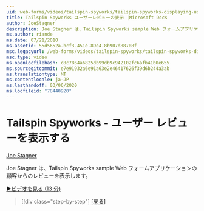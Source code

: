 ```yaml
---
uid: web-forms/videos/tailspin-spyworks/tailspin-spyworks-displaying-user-reviews
title: Tailspin Spyworks-ユーザーレビューの表示 |Microsoft Docs
author: JoeStagner
description: Joe Stagner は、Tailspin Spyworks sample Web フォームアプリケーションの顧客からのレビューを表示します。
ms.author: riande
ms.date: 07/21/2010
ms.assetid: 55d5652a-bcf3-451e-89e4-8b907d88708f
msc.legacyurl: /web-forms/videos/tailspin-spyworks/tailspin-spyworks-displaying-user-reviews
msc.type: video
ms.openlocfilehash: c8c7864a6825db99db9c942102fc6afb41b0e655
ms.sourcegitcommit: e7e91932a6e91a63e2e46417626f39d6b244a3ab
ms.translationtype: MT
ms.contentlocale: ja-JP
ms.lasthandoff: 03/06/2020
ms.locfileid: "78440920"
---
```

# <a name="tailspin-spyworks---displaying-user-reviews"></a>Tailspin Spyworks - ユーザー レビューを表示する

[Joe Stagner](https://github.com/JoeStagner)

Joe Stagner は、Tailspin Spyworks sample Web フォームアプリケーションの顧客からのレビューを表示します。

[&#9654;ビデオを見る (13 分)](https://channel9.msdn.com/Blogs/ASP-NET-Site-Videos/tailspin-spyworks-displaying-user-reviews)

> [!div class="step-by-step"]
> [[戻る]](tailspin-spyworks-adding-user-product-reviews.md)
